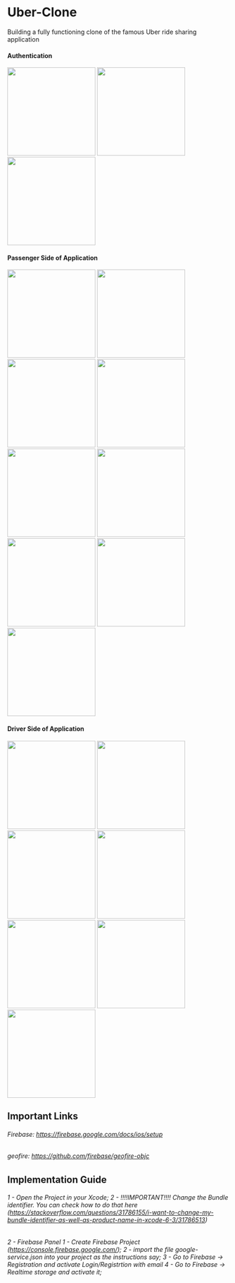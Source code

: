 # Uber-Clone
Building a fully functioning clone of the famous Uber ride sharing application



#### Authentication
<p float="left">
  <img src="https://raw.githubusercontent.com/Mohaaaa2012/Uber-Clone/master/ScreenShots/1-Login.jpeg" width="200" />
  <img src="https://raw.githubusercontent.com/Mohaaaa2012/Uber-Clone/master/ScreenShots/2-%20Signup.jpeg" width="200" />
  <img src="https://raw.githubusercontent.com/Mohaaaa2012/Uber-Clone/master/ScreenShots/19-Logout.jpeg" width="200" /> 

</p>

#### Passenger Side of Application
<p float="left">
  <img src="https://raw.githubusercontent.com/Mohaaaa2012/Uber-Clone/master/ScreenShots/4-Passenger%20Home%20screen.jpeg" width="200" />
  <img src="https://raw.githubusercontent.com/Mohaaaa2012/Uber-Clone/master/ScreenShots/5-Side%20menu.jpeg" width="200" />
  <img src="https://raw.githubusercontent.com/Mohaaaa2012/Uber-Clone/master/ScreenShots/6-Settings%20Screen.jpeg" width="200" />
  <img src="https://raw.githubusercontent.com/Mohaaaa2012/Uber-Clone/master/ScreenShots/7-Input%20Ride%20screen.jpeg" width="200" />
  <img src="https://raw.githubusercontent.com/Mohaaaa2012/Uber-Clone/master/ScreenShots/8-Search%20for%20destination.jpeg" width="200" />
  <img src="https://raw.githubusercontent.com/Mohaaaa2012/Uber-Clone/master/ScreenShots/9-Passenger%20Request%20Ride.jpeg" width="200" />
  <img src="https://raw.githubusercontent.com/Mohaaaa2012/Uber-Clone/master/ScreenShots/10-Searching%20for%20driver.jpeg" width="200" />
  <img src="https://raw.githubusercontent.com/Mohaaaa2012/Uber-Clone/master/ScreenShots/13-Passenger%20waiting%20for%20driver.jpeg" width="200" />
  <img src="https://raw.githubusercontent.com/Mohaaaa2012/Uber-Clone/master/ScreenShots/18-Trip%20has%20been%20completed.jpeg" width="200" />
</p>

#### Driver Side of Application
<p float="left">
  <img src="https://raw.githubusercontent.com/Mohaaaa2012/Uber-Clone/master/ScreenShots/3-Driver%20Home%20screen.jpeg" width="200" />
  <img src="https://raw.githubusercontent.com/Mohaaaa2012/Uber-Clone/master/ScreenShots/11-Driver%20Accepting%20Screen.jpeg" width="200" />
  <img src="https://raw.githubusercontent.com/Mohaaaa2012/Uber-Clone/master/ScreenShots/12-Driver%20route%20to%20passenger.jpeg" width="200" />
  <img src="https://raw.githubusercontent.com/Mohaaaa2012/Uber-Clone/master/ScreenShots/14-Driver%20arrived%20to%20passenger.jpeg" width="200" />
  <img src="https://raw.githubusercontent.com/Mohaaaa2012/Uber-Clone/master/ScreenShots/15-Driver%20starts%20the%20trip.jpeg" width="200" />
  <img src="https://raw.githubusercontent.com/Mohaaaa2012/Uber-Clone/master/ScreenShots/16-Trip%20in%20progress.jpeg" width="200" />
  <img src="https://raw.githubusercontent.com/Mohaaaa2012/Uber-Clone/master/ScreenShots/17-Drop%20off%20passenger.jpeg" width="200" />
</p>

## Important Links

###### Firebase: https://firebase.google.com/docs/ios/setup
###### geofire: https://github.com/firebase/geofire-objc


## Implementation Guide
  ###### 1 - Open the Project in your Xcode; 2 - !!!!IMPORTANT!!!! Change the Bundle identifier. You can check how to do that here (https://stackoverflow.com/questions/31786155/i-want-to-change-my-bundle-identifier-as-well-as-product-name-in-xcode-6-3/31786513)
  ###### 2 - Firebase Panel 1 - Create Firebase Project (https://console.firebase.google.com/); 2 - import the file google-service.json into your project as the instructions say; 3 - Go to Firebase -> Registration and activate Login/Registrtion with email 4 - Go to Firebase -> Realtime storage and activate it;
  
